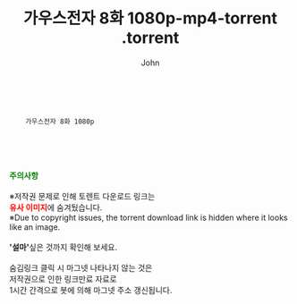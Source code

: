 ﻿---
layout: post
title:  "                   가우스전자 8화 1080p-mp4-torrent                .torrent"
author: John
categories: [ 드라마 ]
tags: [  ]
image:  
description: "                   가우스전자 8화 1080p-mp4-torrent                 torrent 정보 공유"
toc: true
toc_sticky: true
---

<br>

        가우스전자 8화 1080p  
    
<br><br><br>
<p data-ke-size="size16"><b><span style="color: green;">주의사항</span></b><br /><br />※저작권 문제로 인해 토렌트 다운로드 링크는<br /><b><span style="color: red;">유사 이미지</span></b>에 숨겨뒀습니다.<br />※Due to copyright issues, the torrent download link is hidden where it looks like an image.<br /><br /><b>'설마'</b>싶은 것까지 확인해 보세요.<br /><br />숨김링크 클릭 시 마그넷 나타나지 않는 것은<br />저작권으로 인한 링크만료 자료로<br />1시간 간격으로 봇에 의해 마그넷 주소 갱신됩니다.</p>
